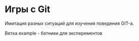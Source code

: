 # Игры с Git

Имитация разных ситуаций для изучения поведения GIT-а.

Ветка example - батники для эксперементов